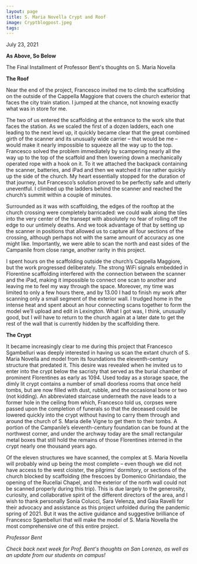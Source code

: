 ```yaml
---
layout: page
title: S. Maria Novella Crypt and Roof
image: Cryptblogpost.jpeg
tags:
---
```

<p> July 23, 2021 </p>
<p><b> As Above, So Below </b></p>

<p> The Final Installment of Professor Bent's thoughts on S. Maria Novella </p>


<p><b>The Roof</b></p>



Near the end of the project, Francesco invited me to climb the scaffolding on the outside of the Cappella Maggiore that covers the church exterior that faces the city train station. I jumped at the chance, not knowing exactly what was in store for me. <!-- more -->

The two of us entered the scaffolding at the entrance to the work site that faces the station. As we scaled the first of a dozen ladders, each one leading to the next level up, it quickly became clear that the great combined girth of the scanner and its unusually wide carrier – that would be me – would make it nearly impossible to squeeze all the way up to the top. Francesco solved the problem immediately by scampering nearly all the way up to the top of the scaffold and then lowering down a mechanically operated rope with a hook on it. To it we attached the backpack containing the scanner, batteries, and iPad and then we watched it rise rather quickly up the side of the church. My heart essentially stopped for the duration of that journey, but Francesco’s solution proved to be perfectly safe and utterly uneventful. I climbed up the ladders behind the scanner and reached the church’s summit within a couple of minutes.

Surrounded as it was with scaffolding, the edges of the rooftop at the church crossing were completely barricaded: we could walk along the tiles into the very center of the transept with absolutely no fear of rolling off the edge to our untimely deaths. And we took advantage of that by setting up the scanner in positions that allowed us to capture all four sections of the crossing, although perhaps not with the same amount of accuracy as one might like. Importantly, we were able to scan the north and east sides of the Campanile from close range, another rarity in this project.

I spent hours on the scaffolding outside the church’s Cappella Maggiore, but the work progressed deliberately. The strong WiFi signals embedded in Florentine scaffolding interfered with the connection between the scanner and the iPad, making it impossible to connect one scan to another and leaving me to feel my way through the space. Moreover, my time was limited to only a few hours there, and by 13.00 I had to finish my work after scanning only a small segment of the exterior wall. I trudged home in the intense heat and spent about an hour connecting scans together to form the model we’ll upload and edit in Lexington. What I got was, I think, unusually good, but I will have to return to the church again at a later date to get the rest of the wall that is currently hidden by the scaffolding there.


<p><b>The Crypt</b></p>

It became increasingly clear to me during this project that Francesco Sgambelluri was deeply interested in having us scan the extant church of S. Maria Novella and model from its foundations the eleventh-century structure that predated it. This desire was revealed when he invited us to enter into the crypt below the sacristy that served as the burial chamber of prominent Florentines as early as 1094. Used today as a storage space, the dimly lit crypt contains a number of small doorless rooms that once held tombs, but are now filled with dust, rubble, and the occasional bone or two (not kidding). An abbreviated staircase underneath the nave leads to a former hole in the ceiling from which, Francesco told us, corpses were passed upon the completion of funerals so that the deceased could be lowered quickly into the crypt without having to carry them through and around the church of S. Maria delle Vigne to get them to their tombs. A portion of the Campanile’s eleventh-century foundation can be found at the northwest corner, and under the archway today are the small rectangular metal boxes that still hold the remains of those Florentines interred in the crypt nearly one thousand years ago.

Of the eleven structures we have scanned, the complex at S. Maria Novella will probably wind up being the most complete – even though we did not have access to the west cloister, the pilgrims’ dormitory, or sections of the church blocked by scaffolding (the frescoes by Domenico Ghirlandaio, the opening of the Rucellai Chapel, and the exterior of the north wall could not be scanned properly during this trip). This is due largely to the generosity, curiosity, and collaborative spirit of the different directors of the area, and I wish to thank personally Sonia Colucci, Sara Velenza, and Gaia Ravelli for their advocacy and assistance as this project unfolded during the pandemic spring of 2021. But it was the active guidance and suggestive brilliance of Francesco Sgambelluri that will make the model of S. Maria Novella the most comprehensive one of this entire project.

<p><i> Professor Bent </i></p>

<p><em> Check back next week for Prof. Bent's thoughts on San Lorenzo, as well as an update from our students on campus! </em></p>
